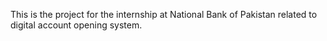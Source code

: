 This is the project for the internship at National Bank of Pakistan related to digital account opening system.
